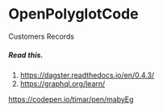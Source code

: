 # OpenPolyglotCode

Customers Records



##### Read this.
1. https://dagster.readthedocs.io/en/0.4.3/
2. https://graphql.org/learn/



https://codepen.io/timar/pen/mabyEg
